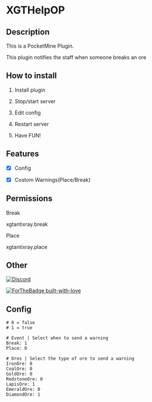 # XGTHelpOP

## Description


This is a PocketMine Plugin.

This plugin notifies the staff when someone breaks an ore

## How to install

1. Install plugin

2. Stop/start server

3. Edit config

4. Restart server

5. Have FUN!


## Features
- [X] Config

- [X] Costom Warnings(Place/Break)


## Permissions

Break

  xgtantixray.break

Place

  xgtantixray.place

## Other

[![Discord](https://img.shields.io/discord/689211475537297411?logo=discord)](https://discord.gg/h8uTKFh)

[![ForTheBadge built-with-love](http://ForTheBadge.com/images/badges/built-with-love.svg)](https://github.com/XGDavid)


## Config

```
# 0 = false
# 1 = true

# Event | Select when to send a warning
Break: 1 
Place: 0

# Ores | Select the type of ore to send a warning
IronOre: 0
CoalOre: 0
GoldOre: 0
RedstoneOre: 0
LapisOre: 1
EmeraldOre: 0
DiamondOre: 1
```
